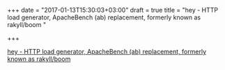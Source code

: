 +++
date = "2017-01-13T15:30:03+03:00"
draft = true
title = "hey - HTTP load generator, ApacheBench (ab) replacement, formerly known as rakyll/boom "

+++

<p><a href="https://t.co/JXLfnZdxsc">hey - HTTP load generator, ApacheBench (ab) replacement, formerly known as rakyll/boom </a></p>
